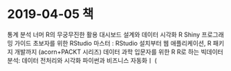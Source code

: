 # 2019-04-05 책



통계 분석 너머 R의 무궁무진한 활용
대시보드 설계와 데이터 시각화
R Shiny 프로그래밍 가이드
초보자를 위한 RStudio 마스터 : RStudio 설치부터 웹 애플리케이션, R 패키지 개발까지 (acorn+PACKT 시리즈)
데이터 과학 입문자를 위한 R
R로 하는 빅데이터 분석: 데이터 전처리와 시각화
파이썬과 비즈니스 자동화ㅣ
(